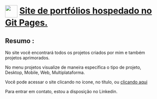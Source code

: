 <h1>
    <a href="https://vcforjaz.github.io/Vcforjaz/">
     <img align="center" width="40px" src="https://vcforjaz.github.io/Vcforjaz/favicon.ico"></a>
     <a href="https://vcforjaz.github.io/Vcforjaz/">
         <span> Site de portfólios hospedado no Git Pages.</span></a>
</h1>

## Resumo :
No site você encontrará todos os projetos criados por mim e também projetos aprimorados.

No menu projetos visualize de maneira especifica o tipo de projeto, Desktop, Mobile, Web, Multiplataforma.

Você pode acessar o site clicando no ícone, no título, ou <a href="https://vcforjaz.github.io/Vcforjaz/">clicando aqui</a>

Para entrar em contato, estou a disposição no Linkedin.
